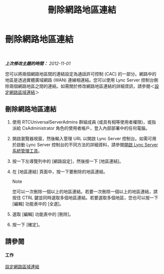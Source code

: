 ﻿---
title: 刪除網路地區連結
TOCTitle: 刪除網路地區連結
ms:assetid: 839273cd-d23f-4b38-84e6-d2dc972f49cd
ms:mtpsurl: https://technet.microsoft.com/zh-tw/library/JJ688114(v=OCS.15)
ms:contentKeyID: 49890146
ms.date: 08/10/2015
mtps_version: v=OCS.15
ms.translationtype: HT
---

# 刪除網路地區連結

 

_**上次修改主題的時間：** 2012-11-01_

您可以將兩個網路地區間的連結設定為通話許可控制 (CAC) 的一部分。網路中的地區是透過實體廣域網路 (WAN) 連線相連結。您可以使用 Lync Server 控制台刪除兩個網路地區之間的連結。如需關於修改網路地區連結的詳細資訊，請參閱＜[設定網路區域連結](lync-server-2013-configuring-network-region-links.md)＞

## 刪除網路地區連結

1.  使用 RTCUniversalServerAdmins 群組成員 (或具有相等使用者權限)，或指派給 CsAdministrator 角色的使用者帳戶，登入內部部署中的任何電腦。

2.  開啟瀏覽器視窗，然後輸入管理 URL 以開啟 Lync Server 控制台。如需可用於啟動 Lync Server 控制台的不同方法的詳細資料，請參閱[開啟 Lync Server 系統管理工具](lync-server-2013-open-lync-server-administrative-tools.md)。

3.  按一下左導覽列中的 \[網路設定\]，然後按一下 \[地區連結\]。

4.  在 \[地區連結\] 頁面中，按一下要刪除的地區連結。
    
    > [!NOTE]  
    > 您可以一次刪除一個以上的地區連結。若要一次刪除一個以上的地區連結，請按住 CTRL 鍵並同時選取多個地區連結。若要選取多個地區，您也可以按一下 [編輯] 功能表中的 [全選]。
    


5.  選取 \[編輯\] 功能表中的 \[刪除\]。

6.  按一下 \[確定\]。

## 請參閱

#### 工作

[設定網路區域連結](lync-server-2013-configuring-network-region-links.md)

